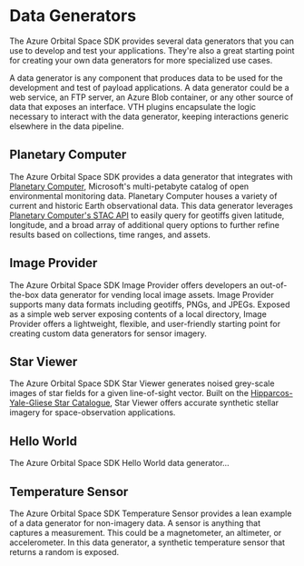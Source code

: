 # Data Generators

The Azure Orbital Space SDK provides several data generators that you can use to develop and test your applications. They're also a great starting point for creating your own data generators for more specialized use cases.

A data generator is any component that produces data to be used for the development and test of payload applications. A data generator could be a web service, an FTP server, an Azure Blob container, or any other source of data that exposes an interface. VTH plugins encapsulate the logic necessary to interact with the data generator, keeping interactions generic elsewhere in the data pipeline. 

## Planetary Computer

The Azure Orbital Space SDK provides a data generator that integrates with [Planetary Computer](https://planetarycomputer.microsoft.com), Microsoft's multi-petabyte catalog of open environmental monitoring data. Planetary Computer houses a variety of current and historic Earth observational data. This data generator leverages [Planetary Computer's STAC API](https://planetarycomputer.microsoft.com/docs/quickstarts/reading-stac/) to easily query for geotiffs given latitude, longitude, and a broad array of additional query options to further refine results based on collections, time ranges, and assets.

<!-- TODO: Add link to data generator repo -->

## Image Provider

The Azure Orbital Space SDK Image Provider offers developers an out-of-the-box data generator for vending local image assets. Image Provider supports many data formats including geotiffs, PNGs, and JPEGs. Exposed as a simple web server exposing contents of a local directory, Image Provider offers a lightweight, flexible, and user-friendly starting point for creating custom data generators for sensor imagery.

<!-- TODO: Add link to data generator repo -->

## Star Viewer

The Azure Orbital Space SDK Star Viewer generates noised grey-scale images of star fields for a given line-of-sight vector. Built on the [Hipparcos-Yale-Gliese Star Catalogue](https://github.com/astronexus/HYG-Database), Star Viewer offers accurate synthetic stellar imagery for space-observation applications.

<!-- TODO: Add link to data generator repo -->

## Hello World

The Azure Orbital Space SDK Hello World data generator...

<!-- TODO: Finish this and add a link -->

## Temperature Sensor

The Azure Orbital Space SDK Temperature Sensor provides a lean example of a data generator for non-imagery data. A sensor is anything that captures a measurement. This could be a magnetometer, an altimeter, or accelerometer. In this data generator, a synthetic temperature sensor that returns a random is exposed.

<!-- TODO: Finish this and add a link -->